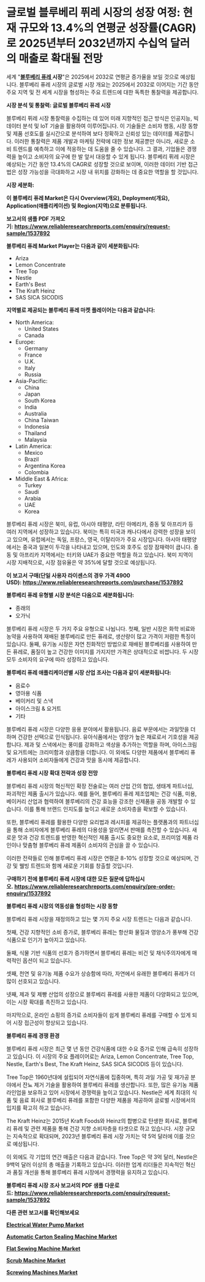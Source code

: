 <p><h1>글로벌 블루베리 퓌레 시장의 성장 여정: 현재 규모와 13.4%의 연평균 성장률(CAGR)로 2025년부터 2032년까지 수십억 달러의 매출로 확대될 전망</h1></p><p>세계 "<strong><a href="https://www.reliableresearchreports.com/blueberry-puree-r1537892?utm_campaign=105&utm_medium=8&utm_source=Github&utm_content=ia&utm_term=09042025&utm_id=blueberry-puree">블루베리 퓨레&nbsp;</a></strong><strong>시장</strong>"은 2025에서 2032로 연평균 증가율을 보일 것으로 예상됩니다. 블루베리 퓨레 시장의 글로벌 시장 개요는 2025에서 2032로 이어지는 기간 동안 주요 지역 및 전 세계 시장을 형성하는 주요 트렌드에 대한 독특한 통찰력을 제공합니다.</p>
<p><strong>시장 분석 및 통찰력: 글로벌 블루베리 퓨레 시장</strong></p>
<p><p>블루베리 퓌레 시장 통찰력을 수집하는 데 있어 미래 지향적인 접근 방식은 인공지능, 빅데이터 분석 및 IoT 기술을 활용하여 이루어집니다. 이 기술들은 소비자 행동, 시장 동향 및 제품 선호도를 실시간으로 분석하여 보다 정확하고 신뢰성 있는 데이터를 제공합니다. 이러한 통찰력은 제품 개발과 마케팅 전략에 대한 정보 제공뿐만 아니라, 새로운 소비 트렌드를 예측하고 이에 적응하는 데 도움을 줄 수 있습니다. 그 결과, 기업들은 경쟁력을 높이고 소비자의 요구에 한 발 앞서 대응할 수 있게 됩니다. 블루베리 퓌레 시장은 예상되는 기간 동안 13.4%의 CAGR로 성장할 것으로 보이며, 이러한 데이터 기반 접근법은 성장 가능성을 극대화하고 시장 내 위치를 강화하는 데 중요한 역할을 할 것입니다.</p><a href="%7CAUTHORITHY_DOMAIN_URL%7C?utm_campaign=105&utm_medium=8&utm_source=Github&utm_content=ia&utm_term=09042025&utm_id=blueberry-puree"></a></p>
<p><strong>시장 세분화:</strong></p>
<p><strong>이 블루베리 퓨레 Market은 다시 Overview(개요), Deployment(개요), Application(애플리케이션) 및 Region(지역)으로 분류됩니다.</strong></p>
<p><strong>보고서의 샘플 PDF 가져오기:&nbsp;<a href="https://www.reliableresearchreports.com/enquiry/request-sample/1537892?utm_campaign=105&utm_medium=8&utm_source=Github&utm_content=ia&utm_term=09042025&utm_id=blueberry-puree">https://www.reliableresearchreports.com/enquiry/request-sample/1537892</a></strong><strong></strong></p>
<p><strong>블루베리 퓨레 Market Player는 다음과 같이 세분화됩니다:</strong></p>
<p><ul><li>Ariza</li><li>Lemon Concentrate</li><li>Tree Top</li><li>Nestle</li><li>Earth's Best</li><li>The Kraft Heinz</li><li>SAS SICA SICODIS</li></ul></p>
<p><strong>지역별로 제공되는 블루베리 퓨레 마켓 플레이어는 다음과 같습니다:</strong></p>
<p><ul>
    <li>
        North America:
        <ul>
            <li>United States</li>
            <li>Canada</li>
        </ul>
    </li>
    <li>
        Europe:
        <ul>
            <li>Germany</li>
            <li>France</li>
            <li>U.K.</li>
            <li>Italy</li>
            <li>Russia</li>
        </ul>
    </li>
    <li>
        Asia-Pacific:
        <ul>
            <li>China</li>
            <li>Japan</li>
            <li>South Korea</li>
            <li>India</li>
            <li>Australia</li>
            <li>China Taiwan</li>
            <li>Indonesia</li>
            <li>Thailand</li>
            <li>Malaysia</li>
        </ul>
    </li>
    <li>
        Latin America:
        <ul>
            <li>Mexico</li>
            <li>Brazil</li>
            <li>Argentina Korea</li>
            <li>Colombia</li>
        </ul>
    </li>
    <li>
        Middle East & Africa:
        <ul>
            <li>Turkey</li>
            <li>Saudi</li>
            <li>Arabia</li>
            <li>UAE</li>
            <li>Korea</li>
        </ul>
    </li>
    </ul></p>
<p><p>블루베리 퓨레 시장은 북미, 유럽, 아시아 태평양, 라틴 아메리카, 중동 및 아프리카 등 여러 지역에서 성장하고 있습니다. 북미는 특히 미국과 캐나다에서 강력한 성장을 보이고 있으며, 유럽에서는 독일, 프랑스, 영국, 이탈리아가 주요 시장입니다. 아시아 태평양에서는 중국과 일본이 두각을 나타내고 있으며, 인도와 호주도 성장 잠재력이 큽니다. 중동 및 아프리카 지역에서는 터키와 UAE가 중요한 역할을 하고 있습니다. 북미 지역이 시장 지배적으로, 시장 점유율은 약 35%에 달할 것으로 예상됩니다.</p></p>
<p><strong>이 보고서 구매(단일 사용자 라이센스의 경우 가격 4900 USD):&nbsp;<a href="https://www.reliableresearchreports.com/purchase/1537892?utm_campaign=105&utm_medium=8&utm_source=Github&utm_content=ia&utm_term=09042025&utm_id=blueberry-puree">https://www.reliableresearchreports.com/purchase/1537892</a></strong></p>
<p><strong>블루베리 퓨레 유형별 시장 분석은 다음으로 세분화됩니다:</strong></p>
<p><ul><li>종래의</li><li>오가닉</li></ul></p>
<p><p>블루베리 퓨레 시장은 두 가지 주요 유형으로 나뉩니다. 첫째, 일반 시장은 화학 비료와 농약을 사용하여 재배된 블루베리로 만든 퓨레로, 생산량이 많고 가격이 저렴한 특징이 있습니다. 둘째, 유기농 시장은 자연 친화적인 방법으로 재배된 블루베리를 사용하여 만든 퓨레로, 품질이 높고 건강한 이미지를 가지지만 가격은 상대적으로 비쌉니다. 두 시장 모두 소비자의 요구에 따라 성장하고 있습니다.</p></p>
<p><strong>블루베리 퓨레 애플리케이션별 시장 산업 조사는 다음과 같이 세분화됩니다:</strong></p>
<p><ul><li>음료수</li><li>영아용 식품</li><li>베이커리 및 스낵</li><li>아이스크림 & 요거트</li><li>기타</li></ul></p>
<p><p>블루베리 퓨레 시장은 다양한 응용 분야에서 활용됩니다. 음료 부문에서는 과일맛을 더하며 건강한 선택으로 인식됩니다. 유아식품에서는 영양가 높은 재료로서 기호성을 제공합니다. 제과 및 스낵에서는 풍미를 강화하고 색상을 추가하는 역할을 하며, 아이스크림 및 요거트에는 크리미함과 상큼함을 더합니다. 이 외에도 다양한 제품에서 블루베리 퓨레가 사용되어 소비자들에게 건강과 맛을 동시에 제공합니다.</p></p>
<p><strong>블루베리 퓨레 시장 확대 전략과 성장 전망</strong></p>
<p><p>블루베리 퓨레 시장의 혁신적인 확장 전술로는 여러 산업 간의 협업, 생태계 파트너십, 파괴적인 제품 출시가 있습니다. 예를 들어, 블루베리 퓨레 제조업체는 건강 식품, 미용, 베이커리 산업과 협력하여 블루베리의 건강 효능을 강조한 신제품을 공동 개발할 수 있습니다. 이를 통해 브랜드 인지도를 높이고 새로운 소비자층을 확보할 수 있습니다. </p><p>또한, 블루베리 퓨레를 활용한 다양한 요리법과 레시피를 제공하는 플랫폼과의 파트너십을 통해 소비자에게 블루베리 퓨레의 다용성을 알리면서 판매를 촉진할 수 있습니다. 새로운 맛과 건강 트렌드를 반영한 혁신적인 제품 출시도 중요한 요소로, 프리미엄 제품 라인이나 맞춤형 블루베리 퓨레 제품이 소비자의 관심을 끌 수 있습니다. </p><p>이러한 전략들로 인해 블루베리 퓨레 시장은 연평균 8-10% 성장할 것으로 예상되며, 건강 및 웰빙 트렌드와 함께 새로운 기회를 창출할 것입니다.</p></p>
<p><strong>구매하기 전에 블루베리 퓨레 시장에 대한 모든 질문에 답하십시오.&nbsp;<a href="https://www.reliableresearchreports.com/enquiry/pre-order-enquiry/1537892?utm_campaign=105&utm_medium=8&utm_source=Github&utm_content=ia&utm_term=09042025&utm_id=blueberry-puree">https://www.reliableresearchreports.com/enquiry/pre-order-enquiry/1537892</a></strong><strong></strong></p>
<p><strong>블루베리 퓨레 시장의 역동성을 형성하는 시장 동향</strong></p>
<p><p>블루베리 퓨레 시장을 재정의하고 있는 몇 가지 주요 시장 트렌드는 다음과 같습니다. </p><p>첫째, 건강 지향적인 소비 증가로, 블루베리 퓨레는 항산화 물질과 영양소가 풍부해 건강식품으로 인기가 높아지고 있습니다. </p><p>둘째, 식물 기반 식품의 선호가 증가하면서 블루베리 퓨레는 비건 및 채식주의자에게 매력적인 옵션이 되고 있습니다. </p><p>셋째, 천연 및 유기농 제품 수요가 상승함에 따라, 자연에서 유래한 블루베리 퓨레가 더 많이 선호되고 있습니다. </p><p>넷째, 제과 및 제빵 산업의 성장으로 블루베리 퓨레를 사용한 제품이 다양화되고 있으며, 이는 시장 확대를 촉진하고 있습니다. </p><p>마지막으로, 온라인 쇼핑의 증가로 소비자들이 쉽게 블루베리 퓨레를 구매할 수 있게 되어 시장 접근성이 향상되고 있습니다.</p></p>
<p><strong>블루베리 퓨레 경쟁 환경</strong></p>
<p><p>블루베리 퓨레 시장은 최근 몇 년 동안 건강식품에 대한 수요 증가로 인해 급속히 성장하고 있습니다. 이 시장의 주요 플레이어로는 Ariza, Lemon Concentrate, Tree Top, Nestle, Earth's Best, The Kraft Heinz, SAS SICA SICODIS 등이 있습니다.</p><p>Tree Top은 1960년대에 설립되어 자연식품에 집중하며, 특히 과일 가공 및 재가공 분야에서 잔뇨 제거 기술을 활용하여 블루베리 퓨레를 생산합니다. 또한, 많은 유기농 제품 라인업을 보유하고 있어 시장에서 경쟁력을 높이고 있습니다. Nestle은 세계 최대의 식품 및 음료 회사로 블루베리 퓨레를 포함한 다양한 제품을 제공하여 글로벌 시장에서의 입지를 확고히 하고 있습니다.</p><p>The Kraft Heinz는 2015년 Kraft Foods와 Heinz의 합병으로 탄생한 회사로, 블루베리 퓨레 및 관련 제품을 통해 건강 지향 소비자층을 타겟으로 하고 있습니다. 시장 규모는 지속적으로 확대되며, 2023년 블루베리 퓨레 시장 가치는 약 5억 달러에 이를 것으로 예상됩니다.</p><p>이 외에도 각 기업의 연간 매출은 다음과 같습니다. Tree Top은 약 3억 달러, Nestle은 9백억 달러 이상의 총 매출을 기록하고 있습니다. 이러한 업계 리더들은 지속적인 혁신과 품질 개선을 통해 블루베리 퓨레 시장에서 경쟁력을 유지하고 있습니다.</p></p>
<p><strong>블루베리 퓨레 시장 조사 보고서의 PDF 샘플 다운로드:&nbsp;<a href="https://www.reliableresearchreports.com/enquiry/request-sample/1537892?utm_campaign=105&utm_medium=8&utm_source=Github&utm_content=ia&utm_term=09042025&utm_id=blueberry-puree">https://www.reliableresearchreports.com/enquiry/request-sample/1537892</a></strong></p>
<p><strong></strong></p>
<p><strong></strong></p>
<p><strong></strong></p>
<p><strong></strong></p>
<p><strong>다른 관련 보고서를 확인해보세요</strong></p>
<p><strong><p><a href="https://github.com/decockogbaro25/Market-Research-Report-List-1/blob/main/electrical-water-pump-market.md?utm_campaign=105&utm_medium=8&utm_source=Github&utm_content=ia&utm_term=09042025&utm_id=blueberry-puree">Electrical Water Pump Market</a></p><p><a href="https://github.com/panciujoslin3/Market-Research-Report-List-1/blob/main/automatic-carton-sealing-machine-market.md?utm_campaign=105&utm_medium=8&utm_source=Github&utm_content=ia&utm_term=09042025&utm_id=blueberry-puree">Automatic Carton Sealing Machine Market</a></p><p><a href="https://github.com/drielvinki/Market-Research-Report-List-1/blob/main/flat-sewing-machine-market.md?utm_campaign=105&utm_medium=8&utm_source=Github&utm_content=ia&utm_term=09042025&utm_id=blueberry-puree">Flat Sewing Machine Market</a></p><p><a href="https://github.com/latzerelfigo48/Market-Research-Report-List-1/blob/main/scrub-machine-market.md?utm_campaign=105&utm_medium=8&utm_source=Github&utm_content=ia&utm_term=09042025&utm_id=blueberry-puree">Scrub Machine Market</a></p><p><a href="https://github.com/ghaligopezf5/Market-Research-Report-List-1/blob/main/screwing-machines-market.md?utm_campaign=105&utm_medium=8&utm_source=Github&utm_content=ia&utm_term=09042025&utm_id=blueberry-puree">Screwing Machines Market</a></p></strong></p>